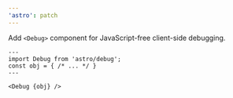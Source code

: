 ```yaml
---
'astro': patch
---
```


Add `<Debug>` component for JavaScript-free client-side debugging.

```astro
---
import Debug from 'astro/debug';
const obj = { /* ... */ }
---

<Debug {obj} />
```
